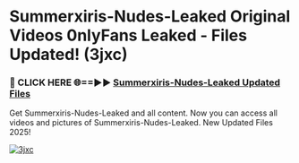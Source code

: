 # Summerxiris-Nudes-Leaked Original Videos 0nlyFans Leaked - Files Updated! (3jxc)

<h3>🔴 CLICK HERE 🌐==►► <a href="https://tinyurl.com/4mcuefdz" rel="nofollow">Summerxiris-Nudes-Leaked Updated Files</a></h3>

Get Summerxiris-Nudes-Leaked and all content. Now you can access all videos and pictures of Summerxiris-Nudes-Leaked. New Updated Files 2025!

[![3jxc](https://i.imgur.com/StAQSOY.gif)](https://tinyurl.com/4mcuefdz)
